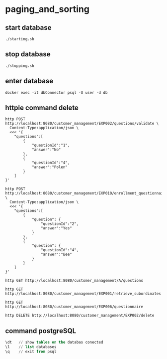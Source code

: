 # paging_and_sorting

## start database
```shell
./starting.sh
```

## stop database
```shell
./stopping.sh
```

## enter database
```shell
docker exec -it dbConnector psql -U user -d db
```

## httpie command delete
```shell
http POST http://localhost:8080/customer_management/EXP002/questions/validate \
  Content-Type:application/json \
  <<< '{
	"questions":[
		{
			"questionId":"1",
			"answer":"No"
		},
		{
			"questionId":"4",
			"answer":"Polen"
		}
	]
}'

http POST http://localhost:8080/customer_management/EXP010/enrollment_questionnaire \
  Content-Type:application/json \
  <<< '{
	"questions":[
		{
			"question": {
				"questionId":"2",
				"answer":"Yes"
			}
		},
		{
			"question": {
				"questionId":"4",
				"answer":"Bee"
			}
		}
	]
}'

http GET http://localhost:8080/customer_management/A/questions

http GET http://localhost:8080/customer_management/EXP001/retrieve_subordinates

http GET http://localhost:8080/customer_management/EXP006/questionnaire

http DELETE http://localhost:8080/customer_management/EXP002/delete
```

## command postgreSQL
```sql
\dt   // show tables on the databas conected
\l    // list databases
\q    // exit from psql
```